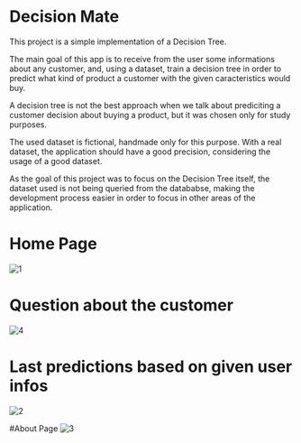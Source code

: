 # Decision Mate

This project is a simple implementation of a Decision Tree. 

The main goal of this app is to receive from the user some informations about any customer, and, using a dataset, train a decision tree in order to predict what kind of product a customer with the given caracteristics would buy.

A decision tree is not the best approach when we talk about prediciting a customer decision about buying a product, but it was chosen only for study purposes.

The used dataset is fictional, handmade only for this purpose. With a real dataset, the application should have a good precision, considering the usage of a good dataset.

As the goal of this project was to focus on the Decision Tree itself, the dataset used is not being queried from the datababse, making the development process easier in order to focus in other areas of the application.

# Home Page
![1](https://user-images.githubusercontent.com/58073599/186541558-880ccfba-f294-49bc-b6ba-350e4c3bcdd7.png)

# Question about the customer
![4](https://user-images.githubusercontent.com/58073599/186542230-fb616712-4d5e-4b0d-9b2b-be5053f7660b.png)

# Last predictions based on given user infos
![2](https://user-images.githubusercontent.com/58073599/186541560-784ee3de-dd5e-488e-b11b-2f47eb9ab6ff.png)

#About Page
![3](https://user-images.githubusercontent.com/58073599/186541561-9bfa8778-1e6c-4075-b7d3-3962ca762d53.png)
